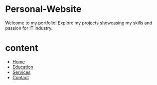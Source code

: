 # Personal-Website
Welcome to my portfolio! Explore my projects showcasing my skills and passion for IT industry.
# content
 

- [Home](#Home)
- [Education](#education)
- [Services](#services)
- [Contact](#contact)

